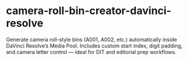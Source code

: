 # camera-roll-bin-creator-davinci-resolve
Generate camera roll-style bins (A001, A002, etc.) automatically inside DaVinci Resolve’s Media Pool. Includes custom start index, digit padding, and camera letter control — ideal for DIT and editorial prep workflows.
